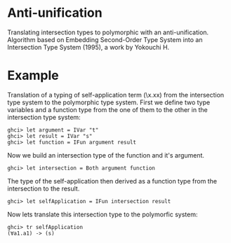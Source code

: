# Anti-unification
Translating intersection types to polymorphic with an anti-unification. Algorithm based on Embedding Second-Order Type System into an Intersection Type System (1995), a work by Yokouchi H.

# Example
Translation of a typing of self-application term (\x.xx) from the intersection type system to the polymorphic type system. First we define two type variables and a function type from the one of them to the other in the intersection type system:

    ghci> let argument = IVar "t"
    ghci> let result = IVar "s"
    ghci> let function = IFun argument result 
    
Now we build an intersection type of the function and it's argument. 
    
    ghci> let intersection = Both argument function
    
The type of the self-application then derived as a function type from the intersection to the result.  
    
    ghci> let selfApplication = IFun intersection result
    
Now lets translate this intersection type to the polymorfic system:

    ghci> tr selfApplication
    (∀a1.a1) -> (s)
      

